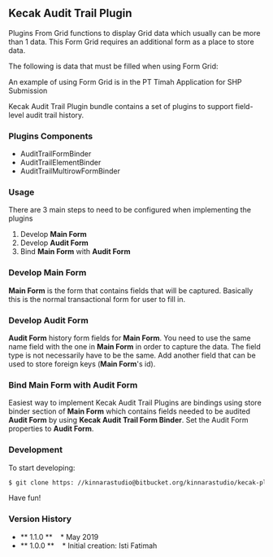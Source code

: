 ## Kecak Audit Trail Plugin

Plugins From Grid functions to display Grid data which usually can be more than 1 data.
This Form Grid requires an additional form as a place to store data.


The following is data that must be filled when using Form Grid:

An example of using Form Grid is in the PT Timah Application for SHP Submission


Kecak Audit Trail Plugin bundle contains a set of plugins to support field-level audit trail history.

### Plugins Components

* AuditTrailFormBinder
* AuditTrailElementBinder
* AuditTrailMultirowFormBinder

### Usage

There are 3 main steps to need to be configured when implementing the plugins

1. Develop **Main Form**
2. Develop **Audit Form**
3. Bind **Main Form** with **Audit Form**

### Develop Main Form

**Main Form** is the form that contains fields that will be captured. Basically this is the normal transactional form for user to fill in.

### Develop Audit Form

**Audit Form** history form fields for **Main Form**. You need to use the same name field with the one in **Main Form** in order to capture the data. The field type is not necessarily have to be the same. Add another field that can be used to store foreign keys (**Main Form**'s id).

### Bind **Main Form** with **Audit Form**

Easiest way to implement Kecak Audit Trail Plugins are bindings using store binder section of **Main Form** which contains fields needed to be audited **Audit Form** by using **Kecak Audit Trail Form Binder**. Set the Audit Form properties to **Audit Form**.

### Development

To start developing:

```html
$ git clone https: //kinnarastudio@bitbucket.org/kinnarastudio/kecak-plugins-audit-trail.git/wiki
```

Have fun!

### Version History ###

* ** 1.1.0 **
   * May 2019
* ** 1.0.0 **
   * Initial creation: Isti Fatimah
